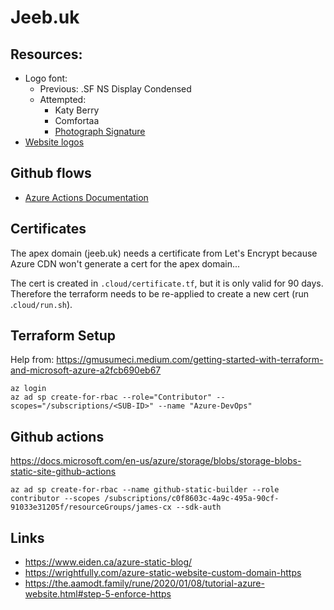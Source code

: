 # Jeeb.uk

## Resources:

* Logo font: 
  * Previous: .SF NS Display Condensed
  * Attempted:
    * Katy Berry
    * Comfortaa
    * [Photograph Signature](https://www.dafont.com/photograph-signature.font?fpp=200&text=jeeb.uk)
* [Website logos](https://iconmonstr.com)

## Github flows

* [Azure Actions Documentation](https://github.com/marketplace/actions/azure-cli-action)

## Certificates

The apex domain (jeeb.uk) needs a certificate from Let's Encrypt because Azure CDN won't generate a cert for the apex domain...

The cert is created in `.cloud/certificate.tf`, but it is only valid for 90 days. Therefore the terraform needs to be re-applied to create a new cert (run .`cloud/run.sh`).

## Terraform Setup

Help from: https://gmusumeci.medium.com/getting-started-with-terraform-and-microsoft-azure-a2fcb690eb67

```shell
az login
az ad sp create-for-rbac --role="Contributor" --scopes="/subscriptions/<SUB-ID>" --name "Azure-DevOps"
```

## Github actions
https://docs.microsoft.com/en-us/azure/storage/blobs/storage-blobs-static-site-github-actions
```shell
az ad sp create-for-rbac --name github-static-builder --role contributor --scopes /subscriptions/c0f8603c-4a9c-495a-90cf-91033e31205f/resourceGroups/james-cx --sdk-auth
```

## Links

- https://www.eiden.ca/azure-static-blog/
- https://wrightfully.com/azure-static-website-custom-domain-https
- https://the.aamodt.family/rune/2020/01/08/tutorial-azure-website.html#step-5-enforce-https